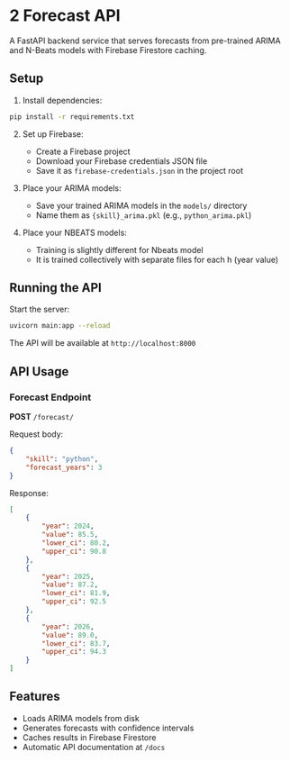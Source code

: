 # 2 Forecast API

A FastAPI backend service that serves forecasts from pre-trained ARIMA and N-Beats models with Firebase Firestore caching.

## Setup

1. Install dependencies:
```bash
pip install -r requirements.txt
```

2. Set up Firebase:
   - Create a Firebase project
   - Download your Firebase credentials JSON file
   - Save it as `firebase-credentials.json` in the project root

3. Place your ARIMA models:
   - Save your trained ARIMA models in the `models/` directory
   - Name them as `{skill}_arima.pkl` (e.g., `python_arima.pkl`)
  
3. Place your NBEATS models:  
   - Training is slightly different for Nbeats model
   - It is trained collectively with separate files for each h (year value)

## Running the API

Start the server:
```bash
uvicorn main:app --reload
```

The API will be available at `http://localhost:8000`

## API Usage

### Forecast Endpoint

**POST** `/forecast/`

Request body:
```json
{
    "skill": "python",
    "forecast_years": 3
}
```

Response:
```json
[
    {
        "year": 2024,
        "value": 85.5,
        "lower_ci": 80.2,
        "upper_ci": 90.8
    },
    {
        "year": 2025,
        "value": 87.2,
        "lower_ci": 81.9,
        "upper_ci": 92.5
    },
    {
        "year": 2026,
        "value": 89.0,
        "lower_ci": 83.7,
        "upper_ci": 94.3
    }
]
```

## Features

- Loads ARIMA models from disk
- Generates forecasts with confidence intervals
- Caches results in Firebase Firestore
- Automatic API documentation at `/docs` 
